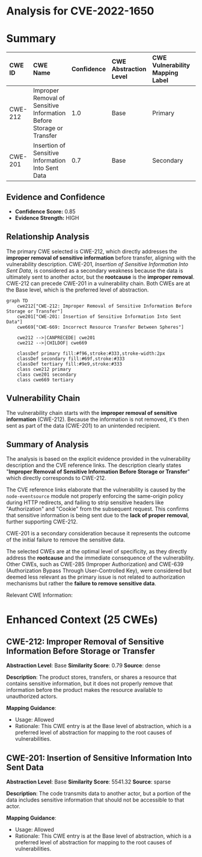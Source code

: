 # Analysis for CVE-2022-1650

# Summary
| CWE ID  | CWE Name                                                                     | Confidence | CWE Abstraction Level | CWE Vulnerability Mapping Label | CWE-Vulnerability Mapping Notes |
| :-------- | :--------------------------------------------------------------------------- | :--------- | :---------------------- | :------------------------------ | :------------------------------ |
| CWE-212   | Improper Removal of Sensitive Information Before Storage or Transfer        | 1.0        | Base                    | Primary                       | Allowed                       |
| CWE-201   | Insertion of Sensitive Information Into Sent Data                           | 0.7        | Base                    | Secondary                     | Allowed                       |

## Evidence and Confidence

*   **Confidence Score:** 0.85
*   **Evidence Strength:** HIGH

## Relationship Analysis
The primary CWE selected is CWE-212, which directly addresses the **improper removal of sensitive information** before transfer, aligning with the vulnerability description. CWE-201, *Insertion of Sensitive Information Into Sent Data*, is considered as a secondary weakness because the data is ultimately sent to another actor, but the **rootcause** is the **improper removal**. CWE-212 can precede CWE-201 in a vulnerability chain. Both CWEs are at the Base level, which is the preferred level of abstraction.

```mermaid
graph TD
    cwe212["CWE-212: Improper Removal of Sensitive Information Before Storage or Transfer"]
    cwe201["CWE-201: Insertion of Sensitive Information Into Sent Data"]
    cwe669["CWE-669: Incorrect Resource Transfer Between Spheres"]
    
    cwe212 -->|CANPRECEDE| cwe201
    cwe212 -->|CHILDOF| cwe669
    
    classDef primary fill:#f96,stroke:#333,stroke-width:2px
    classDef secondary fill:#69f,stroke:#333
    classDef tertiary fill:#9e9,stroke:#333
    class cwe212 primary
    class cwe201 secondary
    class cwe669 tertiary
```

## Vulnerability Chain
The vulnerability chain starts with the **improper removal of sensitive information** (CWE-212). Because the information is not removed, it's then sent as part of the data (CWE-201) to an unintended recipient.

## Summary of Analysis
The analysis is based on the explicit evidence provided in the vulnerability description and the CVE reference links. The description clearly states "**Improper Removal of Sensitive Information Before Storage or Transfer**" which directly corresponds to CWE-212.

The CVE reference links elaborate that the vulnerability is caused by the `node-eventsource` module not properly enforcing the same-origin policy during HTTP redirects, and failing to strip sensitive headers like "Authorization" and "Cookie" from the subsequent request. This confirms that sensitive information is being sent due to the **lack of proper removal**, further supporting CWE-212.

CWE-201 is a secondary consideration because it represents the outcome of the initial failure to remove the sensitive data.

The selected CWEs are at the optimal level of specificity, as they directly address the **rootcause** and the immediate consequence of the vulnerability. Other CWEs, such as CWE-285 (Improper Authorization) and CWE-639 (Authorization Bypass Through User-Controlled Key), were considered but deemed less relevant as the primary issue is not related to authorization mechanisms but rather the **failure to remove sensitive data**.

Relevant CWE Information:

# Enhanced Context (25 CWEs)

## CWE-212: Improper Removal of Sensitive Information Before Storage or Transfer
**Abstraction Level**: Base
**Similarity Score**: 0.79
**Source**: dense

**Description**:
The product stores, transfers, or shares a resource that contains sensitive information, but it does not properly remove that information before the product makes the resource available to unauthorized actors.

**Mapping Guidance**:
- Usage: Allowed
- Rationale: This CWE entry is at the Base level of abstraction, which is a preferred level of abstraction for mapping to the root causes of vulnerabilities.

## CWE-201: Insertion of Sensitive Information Into Sent Data
**Abstraction Level**: Base
**Similarity Score**: 5541.32
**Source**: sparse

**Description**:
The code transmits data to another actor, but a portion of the data includes sensitive information that should not be accessible to that actor.

**Mapping Guidance**:
- Usage: Allowed
- Rationale: This CWE entry is at the Base level of abstraction, which is a preferred level of abstraction for mapping to the root causes of vulnerabilities.